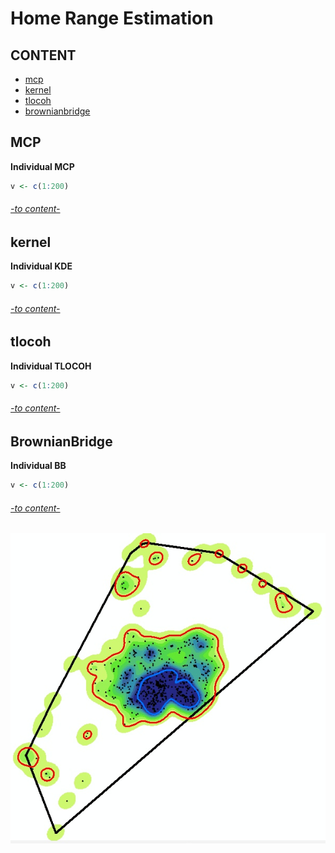 # Home Range Estimation

## CONTENT 
 
* [mcp](#mcp)
* [kernel](#kernel)
* [tlocoh](#tlocoh)
* [brownianbridge](#brownianbridge)

## MCP

**Individual MCP**  
```R
v <- c(1:200) 
```

###### [-to content-](#content)

## kernel

**Individual KDE**  
```R
v <- c(1:200) 
```

###### [-to content-](#content)

## tlocoh

**Individual TLOCOH**  
```R
v <- c(1:200) 
```

###### [-to content-](#content)

## BrownianBridge 

**Individual BB**  
```R
v <- c(1:200) 
```

###### [-to content-](#content)

![](images/hr.jpg)

